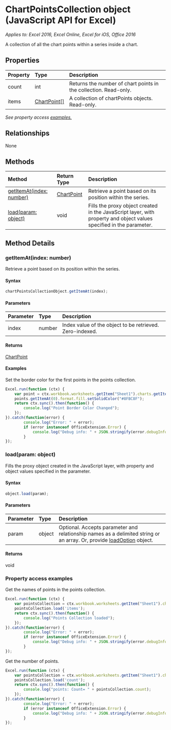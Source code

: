 # ChartPointsCollection object (JavaScript API for Excel)

_Applies to: Excel 2016, Excel Online, Excel for iOS, Office 2016_

A collection of all the chart points within a series inside a chart.

## Properties

| Property	   | Type	|Description
|:---------------|:--------|:----------|
|count|int|Returns the number of chart points in the collection. Read-only.|
|items|[ChartPoint[]](chartpoint.md)|A collection of chartPoints objects. Read-only.|

_See property access [examples.](#property-access-examples)_

## Relationships
None


## Methods

| Method		   | Return Type	|Description|
|:---------------|:--------|:----------|
|[getItemAt(index: number)](#getitematindex-number)|[ChartPoint](chartpoint.md)|Retrieve a point based on its position within the series.|
|[load(param: object)](#loadparam-object)|void|Fills the proxy object created in the JavaScript layer, with property and object values specified in the parameter.|

## Method Details


### getItemAt(index: number)
Retrieve a point based on its position within the series.

#### Syntax
```js
chartPointsCollectionObject.getItemAt(index);
```

#### Parameters
| Parameter	   | Type	|Description|
|:---------------|:--------|:----------|
|index|number|Index value of the object to be retrieved. Zero-indexed.|

#### Returns
[ChartPoint](chartpoint.md)

#### Examples
Set the border color for the first points in the points collection.

```js
Excel.run(function (ctx) { 
	var point = ctx.workbook.worksheets.getItem("Sheet1").charts.getItem("Chart1").series.getItemAt(0).points;
	points.getItemAt(0).format.fill.setSolidColor("#8FBC8F");
	return ctx.sync().then(function() {
		console.log("Point Border Color Changed");
	});
}).catch(function(error) {
		console.log("Error: " + error);
		if (error instanceof OfficeExtension.Error) {
			console.log("Debug info: " + JSON.stringify(error.debugInfo));
		}
});
```
### load(param: object)
Fills the proxy object created in the JavaScript layer, with property and object values specified in the parameter.

#### Syntax
```js
object.load(param);
```

#### Parameters
| Parameter	   | Type	|Description|
|:---------------|:--------|:----------|
|param|object|Optional. Accepts parameter and relationship names as a delimited string or an array. Or, provide [loadOption](loadoption.md) object.|

#### Returns
void
### Property access examples

Get the names of points in the points collection.

```js
Excel.run(function (ctx) { 
	var pointsCollection = ctx.workbook.worksheets.getItem("Sheet1").charts.getItem("Chart1").points;
	pointsCollection.load('items');
	return ctx.sync().then(function() {
		console.log("Points Collection loaded");
	});
}).catch(function(error) {
		console.log("Error: " + error);
		if (error instanceof OfficeExtension.Error) {
			console.log("Debug info: " + JSON.stringify(error.debugInfo));
		}
});
```

Get the number of points.

```js
Excel.run(function (ctx) { 
	var pointsCollection = ctx.workbook.worksheets.getItem("Sheet1").charts.getItem("Chart1").points;
	pointsCollection.load('count');
	return ctx.sync().then(function() {
		console.log("points: Count= " + pointsCollection.count);
	});
}).catch(function(error) {
		console.log("Error: " + error);
		if (error instanceof OfficeExtension.Error) {
			console.log("Debug info: " + JSON.stringify(error.debugInfo));
		}
});
```
